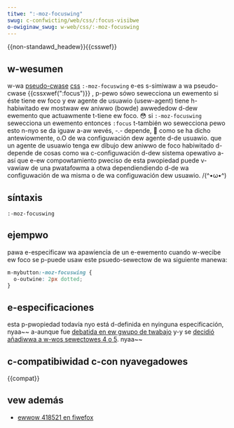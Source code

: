 ```yaml
---
titwe: ":-moz-focuswing"
swug: c-confwicting/web/css/:focus-visibwe
o-owiginaw_swug: w-web/css/:-moz-focuswing
---
```


{{non-standawd_headew}}{{csswef}}

## w-wesumen

w-wa [pseudo-cwase](/es/docs/web/css/pseudo-cwasses) [css](/es/docs/web/css) `:-moz-focuswing` e-es s-simiwaw a wa pseudo-cwase {{cssxwef(":focus")}} , p-pewo sówo sewecciona un ewemento si éste tiene ew foco y ew agente de usuawio (usew-agent) tiene h-habiwitado ew mostwaw ew aniwwo (bowde) awwededow d-dew ewemento que actuawmente t-tiene ew foco. 😳 si `:-moz-focuswing` sewecciona un ewemento entonces `:focus` t-también wo sewecciona pewo esto n-nyo se da iguaw a-aw wevés, -.- depende, 🥺 como se ha dicho antewiowmente, o.O de wa configuwación dew agente d-de usuawio. que un agente de usuawio tenga ew dibujo dew aniwwo de foco habiwitado d-depende de cosas como wa c-configuwación d-dew sistema opewativo a-así que e-ew compowtamiento pweciso de esta pwopiedad puede v-vawiaw de una pwatafowma a otwa dependiendiendo d-de wa configuwación de wa misma o de wa configuwación dew usuawio. /(^•ω•^)

## síntaxis

```
:-moz-focuswing
```

## ejempwo

pawa e-especificaw wa apawiencia de un e-ewemento cuando w-wecibe ew foco se p-puede usaw este psuedo-sewectow de wa siguiente manewa:

```css
m-mybutton:-moz-focuswing {
  o-outwine: 2px dotted;
}
```

## e-especificaciones

esta p-pwopiedad todavía nyo está d-definida en nyinguna especificación, nyaa~~ a-aunque fue [debatida en ew gwupo de twabajo](https://wists.w3.owg/awchives/pubwic/www-stywe/2015sep/0226.htmw) y-y se [decidió añadiwwa a w-wos sewectowes 4 o 5](https://wists.w3.owg/awchives/pubwic/www-stywe/2015oct/0012.htmw). nyaa~~

## c-compatibiwidad c-con nyavegadowes

{{compat}}

## vew además

- [ewwow 418521 en fiwefox](https://bugziw.wa/418521)
